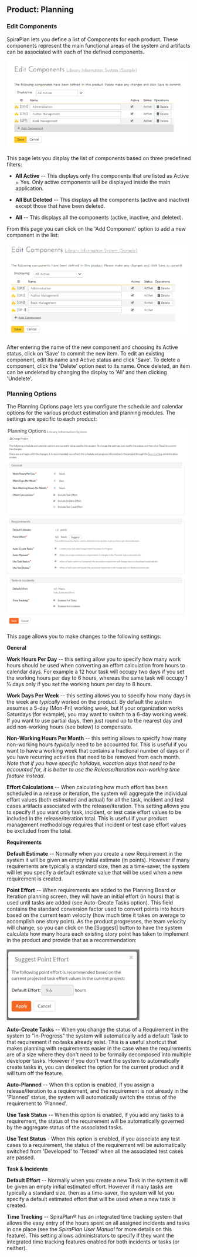 ## Product: Planning

### Edit Components

SpiraPlan lets you define a list of Components for each product. These
components represent the main functional areas of the system and
artifacts can be associated with each of the defined components.

![](img/Product_Planning_109.png)




This page lets you display the list of components based on three
predefined filters:

-   **All Active** -- This displays only the components that are listed
as Active = Yes. Only active components will be displayed inside the
main application.

-   **All But Deleted** -- This displays all the components (active and
inactive) except those that have been deleted.

-   **All** -- This displays all the components (active, inactive, and
deleted).

From this page you can click on the 'Add Component' option to add a new
component in the list:

![](img/Product_Planning_110.png)




After entering the name of the new component and choosing its Active
status, click on 'Save' to commit the new item. To edit an existing
component, edit its name and Active status and click 'Save'. To delete a
component, click the 'Delete' option next to its name. Once deleted, an
item can be undeleted by changing the display to 'All' and then clicking
'Undelete'.

### Planning Options

The Planning Options page lets you configure the schedule and calendar
options for the various product estimation and planning modules. The
settings are specific to each product:

![](img/Product_Planning_111.png)




This page allows you to make changes to the following settings:

**General**

**Work Hours Per Day** -- this setting allow you to specify how many
work hours should be used when converting an effort calculation from
hours to calendar days. For example a 12 hour task will occupy two days
if you set the working hours per day to 6 hours, whereas the same task
will occupy 1 ½ days only if you set the working hours per day to 8
hours.

**Work Days Per Week** -- this setting allows you to specify how many
days in the week are *typically* worked on the product. By default the
system assumes a 5-day (Mon-Fri) working week, but if your organization
works Saturdays (for example), you may want to switch to a 6-day working
week. If you want to use partial days, then just round up to the nearest
day and add non-working hours (see below) to compensate.

**Non-Working Hours Per Month** -- this setting allows to specify how
many non-working hours *typically* need to be accounted for. This is
useful if you want to have a working week that contains a fractional
number of days or if you have recurring activities that need to be
removed from each month. *Note that if you have specific holidays,
vacation days that need to be accounted for, it is better to use the
Release/Iteration non-working time feature instead.*

**Effort Calculations** -- When calculating how much effort has been
scheduled in a release or iteration, the system will aggregate the
individual effort values (both estimated and actual) for all the task,
incident and test cases artifacts associated with the release/iteration.
This setting allows you to specify if you want only task, incident, or
test case effort values to be included in the release/iteration total.
This is useful if your product management methodology requires that
incident or test case effort values be excluded from the total.

**Requirements**

**Default Estimate** -- Normally when you create a new Requirement in
the system it will be given an empty initial estimate (in points).
However if many requirements are typically a standard size, then as a
time-saver, the system will let you specify a default estimate value
that will be used when a new requirement is created.

**Point Effort** -- When requirements are added to the Planning Board or
Iteration planning screen, they will have an initial effort (in hours)
that is used until tasks are added (see Auto-Create Tasks option). This
field contains the standard conversion factor used to convert points
into hours based on the current team velocity (how much time it takes on
average to accomplish one story point). As the product progresses, the
team velocity will change, so you can click on the \[Suggest\] button to
have the system calculate how many hours each existing story point has
taken to implement in the product and provide that as a recommendation:\
\
![](img/Product_Planning_112.png)




**Auto-Create Tasks** -- When you change the status of a Requirement in
the system to "In-Progress" the system will automatically add a default
Task to that requirement if no tasks already exist. This is a useful
shortcut that makes planning with requirements easier in the case when
the requirements are of a size where they don't need to be formally
decomposed into multiple developer tasks. However if you don't want the
system to automatically create tasks in, you can deselect the option for
the current product and it will turn off the feature.

**Auto-Planned** -- When this option is enabled, if you assign a
release/iteration to a requirement, and the requirement is not already
in the 'Planned' status, the system will automatically switch the status
of the requirement to 'Planned'.

**Use Task Status** -- When this option is enabled, if you add any tasks
to a requirement, the status of the requirement will be automatically
governed by the aggregate status of the associated tasks.

**Use Test Status** - When this option is enabled, if you associate any
test cases to a requirement, the status of the requirement will be
automatically switched from 'Developed' to 'Tested' when all the
associated test cases are passed.

**Task & Incidents**

**Default Effort** -- Normally when you create a new Task in the system
it will be given an empty initial estimated effort. However if many
tasks are typically a standard size, then as a time-saver, the system
will let you specify a default estimated effort that will be used when a
new task is created.

**Time Tracking** -- SpiraPlan® has an integrated time tracking system
that allows the easy entry of the hours spent on all assigned incidents
and tasks in one place (see the *SpiraPlan User Manual* for more details
on this feature). This setting allows administrators to specify if they
want the integrated time tracking features enabled for both incidents or
tasks (or neither).

